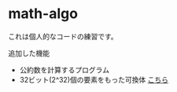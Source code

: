# math-algo
これは個人的なコードの練習です。

追加した機能

- 公約数を計算するプログラム
- 32ビット(2^32)個の要素をもった可換体 [こちら](kari/field32/README.md)